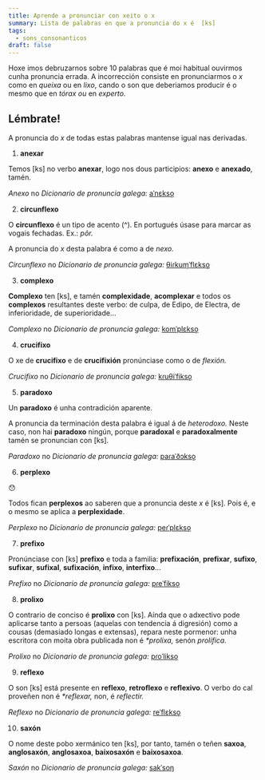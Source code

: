 ```yaml
---
title: Aprende a pronunciar con xeito o x
summary: Lista de palabras en que a pronuncia do x é  [ks]
tags:
  - sons_consonanticos
draft: false
---
```

Hoxe imos debruzarnos sobre 10 palabras que é moi habitual ouvirmos cunha pronuncia errada. A incorrección consiste en pronunciarmos o *x* como en *queixa* ou en *lixo*, cando o son que deberiamos producir é o mesmo que en *tórax ou* en *experto.*

## Lémbrate!

A pronuncia do *x* de todas estas palabras mantense igual nas derivadas.

<article>

1. **anexar**

Temos \[ks] no verbo **anexar**, logo nos dous participios: **anexo** e **anexado**, tamén.

*Anexo* no *Dicionario de pronuncia galega:* [aˈnɛkso̝](https://ilg.usc.es/pronuncia/?pq=&q=anexo&l=1&c%5B%5D=0)

</article>

<article>

2. **circunflexo**

O **circunflexo** é un tipo de acento (^). En portugués úsase para marcar as vogais fechadas. Ex.: *pôr.* 

A pronuncia do *x* desta palabra é como a de *nexo.* 

*Circunflexo* no *Dicionario de pronuncia galega:* [θiɾkuɱˈflɛkso̝](https://ilg.usc.es/pronuncia/?pq=&q=circunflexo&l=1&c%5B%5D=0)

</article>

<article>

3. **complexo**

**Complexo** ten \[ks], e tamén **complexidade**, **acomplexar** e todos os **complexos** resultantes deste verbo: de culpa, de Edipo, de Electra, de inferioridade, de superioridade...

*Complexo* no *Dicionario de pronuncia galega:* [komˈplɛkso̝](https://ilg.usc.es/pronuncia/?pq=&q=complexo&l=1&c%5B%5D=0)

</article>

<article>

4. **crucifixo**

O xe de **crucifixo** e de **crucifixión** pronúnciase como o de *flexión.*

*Crucifixo* no *Dicionario de pronuncia galega:* [kɾuθiˈfikso̝](https://ilg.usc.es/pronuncia/?pq=&q=crucifixo&l=1&c%5B%5D=0)

</article>

<article>

5. **paradoxo**

Un **paradoxo** é unha contradición aparente. 

A pronuncia da terminación desta palabra é igual á de *heterodoxo.* Neste caso, non hai **paradoxo** ningún, porque **paradoxal** e **paradoxalmente** tamén se pronuncian con \[ks].

*Paradoxo* no *Dicionario de pronuncia galega:* [paɾaˈðɔkso̝](https://ilg.usc.es/pronuncia/?pq=&q=paradoxo&l=1&c%5B%5D=0)

</article>

<article>

6. **perplexo**

😯

Todos fican **perplexos** ao saberen que a pronuncia deste *x* é \[ks]. Pois é, e o mesmo se aplica a **perplexidade**.

*Perplexo* no *Dicionario de pronuncia galega:* [peɾˈplɛkso̝](https://ilg.usc.es/pronuncia/?pq=&q=perplexo&l=1&c%5B%5D=0)

</article>

<article>

7. **prefixo**

Pronúnciase con \[ks] **prefixo** e toda a familia: **prefixación**, **prefixar**, **sufixo**, **sufixar**, **sufixal**, **sufixación**, **infixo**, **interfixo**...

*Prefixo* no *Dicionario de pronuncia galega:* [pɾeˈfikso̝](https://ilg.usc.es/pronuncia/?pq=&q=prefixo&l=1&c%5B%5D=0)

</article>

<article>

8. **prolixo**

O contrario de conciso é **prolixo** con [ks]. Aínda que o adxectivo pode aplicarse tanto a persoas (aquelas con tendencia á digresión) como a cousas (demasiado longas e extensas), repara neste pormenor: unha escritora con moita obra publicada non é *\*prolixa,* senón *prolífica.* 

*Prolixo* no *Dicionario de pronuncia galega:* [pɾoˈlikso̝](https://ilg.usc.es/pronuncia/?pq=&q=prolixo&l=1&c%5B%5D=0)

</article>

<article>

9. **reflexo** 

O son \[ks] está presente en **reflexo**, **retroflexo** e **reflexivo**. O verbo do cal proveñen non é *\*reflexar,* non, é *reflectir.*

*Reflexo* no *Dicionario de pronuncia galega:* [reˈflɛkso̝](https://ilg.usc.es/pronuncia/?pq=&q=reflexo&l=1&c%5B%5D=0)

</article>

<article>

10. **saxón**

O nome deste pobo xermánico ten \[ks], por tanto, tamén o teñen **saxoa**, **anglosaxón**, **anglosaxoa**, **baixosaxón** e **baixosaxoa**. 

*Saxón* no *Dicionario de pronuncia galega:* [sakˈsoŋ](https://ilg.usc.es/pronuncia/?pq=&q=sax%C3%B3n&l=1&c%5B%5D=0)

</article>
